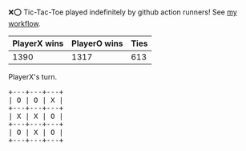 :x::o: Tic-Tac-Toe played indefinitely by github action runners! See [my workflow](.github/workflows/play.yaml).

|PlayerX wins|PlayerO wins|Ties|
|-|-|-|
|1390|1317|613|

PlayerX's turn.

<pre>
+---+---+---+
| O | O | X |
+---+---+---+
| X | X | O |
+---+---+---+
| O | X | O |
+---+---+---+
</pre>